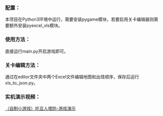 ### 配置：

本项目在Python3环境中运行，需要安装pygame模块，若要启用关卡编辑器则需要额外安装pyexcel_xls模块。

### 使用方法：

直接运行main.py开启游戏即可。

### 关卡编辑方法：

通过在editor文件夹中两个Excel文件编辑地图和出怪顺序，保存后运行xls_to_json.py。

### 实机演示视频：

[（自制小游戏）吃豆人塔防-游戏演示](https://www.bilibili.com/video/BV1uh411D7JS)
